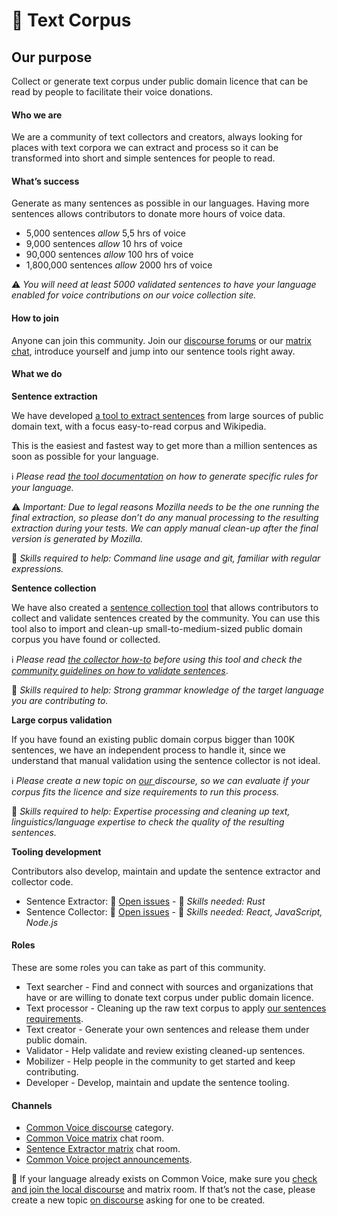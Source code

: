 # 📝 Text Corpus

##  Our purpose

Collect or generate text corpus under public domain licence that can be read by people to facilitate their voice donations.

#### Who we are

We are a community of text collectors and creators, always looking for places with text corpora we can extract and process so it can be transformed into short and simple sentences for people to read.

#### What’s success

Generate as many sentences as possible in our languages. Having more sentences allows contributors to donate more hours of voice data.

* 5,000 sentences     _allow_     5,5 hrs of voice
* 9,000 sentences     _allow_     10 hrs of voice
* 90,000 sentences    _allow_     100 hrs of voice
* 1,800,000 sentences _allow_     2000 hrs of voice

⚠️ _You will need at least 5000 validated sentences to have your language enabled for voice contributions on our voice collection site._

#### How to join

Anyone can join this community. Join our [discourse forums](https://discourse.mozilla.org/c/voice/) or our [matrix chat](https://chat.mozilla.org/#/room/#common-voice:mozilla.org), introduce yourself and jump into our sentence tools right away.

#### What we do

**Sentence extraction**

We have developed [a tool to extract sentences](https://github.com/Common-Voice/cv-sentence-extractor) from large sources of public domain text, with a focus easy-to-read corpus and Wikipedia.

This is the easiest and fastest way to get more than a million sentences as soon as possible for your language.

 ℹ️ _Please read_ [_the tool documentation_](https://github.com/Common-Voice/cv-sentence-extractor#common-voice-sentence-extractor) _on how to generate specific rules for your language._

⚠️ _Important: Due to legal reasons Mozilla needs to be the one running the final extraction, so please don’t do any manual processing to the resulting extraction during your tests. We can apply manual clean-up after the final version is generated by Mozilla._

🔨 _Skills required to help: Command line usage and git, familiar with regular expressions._

**Sentence collection**

We have also created a [sentence collection tool](https://commonvoice.mozilla.org/sentence-collector/#/) that allows contributors to collect and validate sentences created by the community. You can use this tool also to import and clean-up small-to-medium-sized public domain corpus you have found or collected.

ℹ️ _Please read_ [_the collector how-to_](https://commonvoice.mozilla.org/sentence-collector/#/how-to) _before using this tool and check the_ [_community guidelines on how to validate sentences_](https://discourse.mozilla.org/t/discussion-of-new-guidelines-for-uploaded-sentence-validation/37718).

🔨 _Skills required to help: Strong grammar knowledge of the target language you are contributing to._

**Large corpus validation**

If you have found an existing public domain corpus bigger than 100K sentences, we have an independent process to handle it, since we understand that manual validation using the sentence collector is not ideal.

ℹ️ _Please create a new topic on_ [_our_ ](https://discourse.mozilla.org/c/voice/)_discourse, so we can evaluate if your corpus fits the licence and size requirements to run this process._

🔨 _Skills required to help: Expertise processing and cleaning up text, linguistics/language expertise to check the quality of the resulting sentences._

**Tooling development**

Contributors also develop, maintain and update the sentence extractor and collector code.

* Sentence Extractor: 🐞 [Open issues](https://github.com/Common-Voice/cv-sentence-extractor/projects/1?fullscreen=true) - 🔨 _Skills needed: Rust_
* Sentence Collector: 🐞 [Open issues](https://github.com/Common-Voice/sentence-collector/projects/2?fullscreen=true) - 🔨 _Skills needed: React, JavaScript, Node.js_

#### Roles

These are some roles you can take as part of this community.

* Text searcher - Find and connect with sources and organizations that have or are willing to donate text corpus under public domain licence.
* Text processor - Cleaning up the raw text corpus to apply [our sentences requirements](https://common-voice.github.io/sentence-collector/#/how-to).
* Text creator - Generate your own sentences and release them under public domain.
* Validator - Help validate and review existing cleaned-up sentences.
* Mobilizer - Help people in the community to get started and keep contributing.
* Developer - Develop, maintain and update the sentence tooling.

#### Channels

* [Common Voice discourse](https://discourse.mozilla.org/c/voice/) category.
* [Common Voice matrix](https://chat.mozilla.org/#/room/#common-voice:mozilla.org) chat room.
* [Sentence Extractor matrix](https://chat.mozilla.org/#/room/#common-voice-sentence-extractor:mozilla.org) chat room.
* [Common Voice project announcements](https://discourse.mozilla.org/tags/c/voice/announcements).

💬 If your language already exists on Common Voice, make sure you [check and join the local discourse](https://voice.mozilla.org/about#get-involved) and matrix room. If that’s not the case, please create a new topic [on discourse](https://discourse.mozilla.org/c/voice/239) asking for one to be created.

